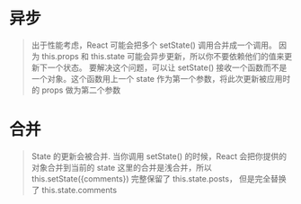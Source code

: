# 异步
> 出于性能考虑，React 可能会把多个 setState() 调用合并成一个调用。
> 因为 this.props 和 this.state 可能会异步更新，所以你不要依赖他们的值来更新下一个状态。
> 要解决这个问题，可以让 setState() 接收一个函数而不是一个对象。这个函数用上一个 state 作为第一个参数，将此次更新被应用时的 props 做为第二个参数
# 合并
> State 的更新会被合并. 当你调用 setState() 的时候，React 会把你提供的对象合并到当前的 state
> 这里的合并是浅合并，所以 this.setState({comments}) 完整保留了 this.state.posts， 但是完全替换了 this.state.comments

